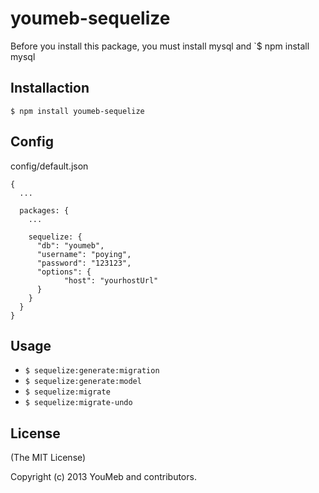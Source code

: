 youmeb-sequelize
================

Before you install this package, you must install mysql and `$ npm install mysql

## Installaction

    $ npm install youmeb-sequelize

## Config

config/default.json

    {
      ...

      packages: {
        ...

        sequelize: {
          "db": "youmeb",
          "username": "poying",
          "password": "123123",
          "options": {
                "host": "yourhostUrl"
          }
        }
      }
    }

## Usage

* `$ sequelize:generate:migration`
* `$ sequelize:generate:model`
* `$ sequelize:migrate`
* `$ sequelize:migrate-undo`

## License

(The MIT License)

Copyright (c) 2013 YouMeb and contributors.
